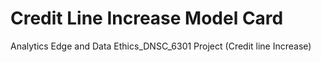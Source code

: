# Credit Line Increase Model Card
Analytics Edge and Data Ethics_DNSC_6301 Project (Credit line Increase)
